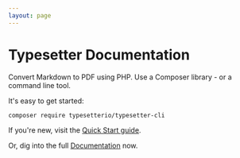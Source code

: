 ```yaml
---
layout: page
---
```

# Typesetter Documentation

Convert Markdown to PDF using PHP. Use a Composer library - or a command line tool.

It's easy to get started:

```bash
composer require typesetterio/typesetter-cli
```

If you're new, visit the [Quick Start guide](quick-start).

Or, dig into the full [Documentation](intro) now.
